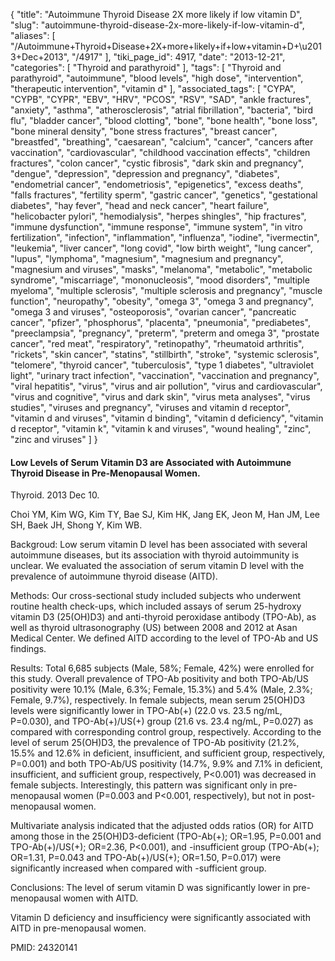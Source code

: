{
    "title": "Autoimmune Thyroid Disease 2X more likely if low vitamin D",
    "slug": "autoimmune-thyroid-disease-2x-more-likely-if-low-vitamin-d",
    "aliases": [
        "/Autoimmune+Thyroid+Disease+2X+more+likely+if+low+vitamin+D+\u2013+Dec+2013",
        "/4917"
    ],
    "tiki_page_id": 4917,
    "date": "2013-12-21",
    "categories": [
        "Thyroid and parathyroid"
    ],
    "tags": [
        "Thyroid and parathyroid",
        "autoimmune",
        "blood levels",
        "high dose",
        "intervention",
        "therapeutic intervention",
        "vitamin d"
    ],
    "associated_tags": [
        "CYPA",
        "CYPB",
        "CYPR",
        "EBV",
        "HRV",
        "PCOS",
        "RSV",
        "SAD",
        "ankle fractures",
        "anxiety",
        "asthma",
        "atherosclerosis",
        "atrial fibrillation",
        "bacteria",
        "bird flu",
        "bladder cancer",
        "blood clotting",
        "bone",
        "bone health",
        "bone loss",
        "bone mineral density",
        "bone stress fractures",
        "breast cancer",
        "breastfed",
        "breathing",
        "caesarean",
        "calcium",
        "cancer",
        "cancers after vaccination",
        "cardiovascular",
        "childhood vaccination effects",
        "children fractures",
        "colon cancer",
        "cystic fibrosis",
        "dark skin and pregnancy",
        "dengue",
        "depression",
        "depression and pregnancy",
        "diabetes",
        "endometrial cancer",
        "endometriosis",
        "epigenetics",
        "excess deaths",
        "falls fractures",
        "fertility sperm",
        "gastric cancer",
        "genetics",
        "gestational diabetes",
        "hay fever",
        "head and neck cancer",
        "heart failure",
        "helicobacter pylori",
        "hemodialysis",
        "herpes shingles",
        "hip fractures",
        "immune dysfunction",
        "immune response",
        "immune system",
        "in vitro fertilization",
        "infection",
        "inflammation",
        "influenza",
        "iodine",
        "ivermectin",
        "leukemia",
        "liver cancer",
        "long covid",
        "low birth weight",
        "lung cancer",
        "lupus",
        "lymphoma",
        "magnesium",
        "magnesium and pregnancy",
        "magnesium and viruses",
        "masks",
        "melanoma",
        "metabolic",
        "metabolic syndrome",
        "miscarriage",
        "mononucleosis",
        "mood disorders",
        "multiple myeloma",
        "multiple sclerosis",
        "multiple sclerosis and pregnancy",
        "muscle function",
        "neuropathy",
        "obesity",
        "omega 3",
        "omega 3 and pregnancy",
        "omega 3 and viruses",
        "osteoporosis",
        "ovarian cancer",
        "pancreatic cancer",
        "pfizer",
        "phosphorus",
        "placenta",
        "pneumonia",
        "prediabetes",
        "preeclampsia",
        "pregnancy",
        "preterm",
        "preterm and omega 3",
        "prostate cancer",
        "red meat",
        "respiratory",
        "retinopathy",
        "rheumatoid arthritis",
        "rickets",
        "skin cancer",
        "statins",
        "stillbirth",
        "stroke",
        "systemic sclerosis",
        "telomere",
        "thyroid cancer",
        "tuberculosis",
        "type 1 diabetes",
        "ultraviolet light",
        "urinary tract infection",
        "vaccination",
        "vaccination and pregnancy",
        "viral hepatitis",
        "virus",
        "virus and air pollution",
        "virus and cardiovascular",
        "virus and cognitive",
        "virus and dark skin",
        "virus meta analyses",
        "virus studies",
        "viruses and pregnancy",
        "viruses and vitamin d receptor",
        "vitamin d and viruses",
        "vitamin d binding",
        "vitamin d deficiency",
        "vitamin d receptor",
        "vitamin k",
        "vitamin k and viruses",
        "wound healing",
        "zinc",
        "zinc and viruses"
    ]
}


#### Low Levels of Serum Vitamin D3 are Associated with Autoimmune Thyroid Disease in Pre-Menopausal Women.

Thyroid. 2013 Dec 10.

Choi YM, Kim WG, Kim TY, Bae SJ, Kim HK, Jang EK, Jeon M, Han JM, Lee SH, Baek JH, Shong Y, Kim WB.

Backgroud: Low serum vitamin D level has been associated with several autoimmune diseases, but its association with thyroid autoimmunity is unclear. We evaluated the association of serum vitamin D level with the prevalence of autoimmune thyroid disease (AITD). 

Methods: Our cross-sectional study included subjects who underwent routine health check-ups, which included assays of serum 25-hydroxy vitamin D3 (25(OH)D3) and anti-thyroid peroxidase antibody (TPO-Ab), as well as thyroid ultrasonography (US) between 2008 and 2012 at Asan Medical Center. We defined AITD according to the level of TPO-Ab and US findings. 

Results: Total 6,685 subjects (Male, 58%; Female, 42%) were enrolled for this study. Overall prevalence of TPO-Ab positivity and both TPO-Ab/US positivity were 10.1% (Male, 6.3%; Female, 15.3%) and 5.4% (Male, 2.3%; Female, 9.7%), respectively. In female subjects, mean serum 25(OH)D3 levels were significantly lower in TPO-Ab(+) (22.0 vs. 23.5 ng/mL, P=0.030), and TPO-Ab(+)/US(+) group (21.6 vs. 23.4 ng/mL, P=0.027) as compared with corresponding control group, respectively. According to the level of serum 25(OH)D3, the prevalence of TPO-Ab positivity (21.2%, 15.5% and 12.6% in deficient, insufficient, and sufficient group, respectively, P=0.001) and both TPO-Ab/US positivity (14.7%, 9.9% and 7.1% in deficient, insufficient, and sufficient group, respectively, P<0.001) was decreased in female subjects. Interestingly, this pattern was significant only in pre-menopausal women (P=0.003 and P<0.001, respectively), but not in post-menopausal women. 

Multivariate analysis indicated that the adjusted odds ratios (OR) for AITD among those in the 25(OH)D3-deficient (TPO-Ab(+); OR=1.95, P=0.001 and TPO-Ab(+)/US(+); OR=2.36, P<0.001), and -insufficient group (TPO-Ab(+); OR=1.31, P=0.043 and TPO-Ab(+)/US(+); OR=1.50, P=0.017) were significantly increased when compared with -sufficient group. 

Conclusions: The level of serum vitamin D was significantly lower in pre-menopausal women with AITD. 

Vitamin D deficiency and insufficiency were significantly associated with AITD in pre-menopausal women.

PMID:     24320141
